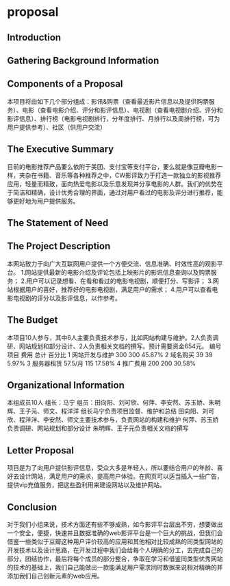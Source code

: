 # proposal

## Introduction

## Gathering Background Information

## Components of a Proposal
本项目将由如下几个部分组成：影讯&购票（查看最近影片信息以及提供购票服务）、电影（查看电影介绍、评分和影评信息）、电视剧（查看电视剧介绍、评分和影评信息）、排行榜（电影电视剧排行，分年度排行、月排行以及周排行榜，可为用户提供参考）、社区（供用户交流）

## The Executive Summary
目前的电影推荐产品要么依附于美团、支付宝等支付平台，要么就是像豆瓣电影一样，夹杂在书籍、音乐等各种推荐之中，CW影评致力于打造一款独立的影视推荐应用，轻量而精致，面向热爱电影以及乐意发现并分享电影的人群。我们的优势在于简洁和精确，设计优秀合理的界面，通过对用户看过的电影及评分进行推荐，能够更好地为用户提供服务。

## The Statement of Need

## The Project Description
本网站致力于向广大互联网用户提供一个方便交流、信息准确、时效性高的观影平台。
1.网站提供最新的电影介绍及评论包括上映影片的影讯信息查询以及购票服务；
2.用户可以记录想看、在看和看过的电影电视剧，顺便打分、写影评；
3.网站根据用户的喜好，推荐好的电影电视剧，满足用户的需求；
4.用户可以查看电影电视剧的评分以及影评信息，以作参考。

## The Budget
本项目10人参与，其中6人主要负责技术参与，比如网站构建与维护。2人负责调研、网站规划和部分设计、2人负责相关文档的撰写。预计需要资金654元。
编号	         项目	        费用	       总计	       百分比
1	         网站开发与维护	  300	        300	       45.87%
2	           域名购买	       39	         39	        5.97%
3	          服务器租赁	     57.5/月	     115	      17.58%
4	           推广费用	      200	        200	        30.58%

## Organizational Information
本组成员10人
组长：马宁
组员：田向阳、刘可欣、何萍、李安然、苏玉娇、朱明辉、王子元、师文、程洋洋
组长马宁负责项目监督、维护和总结
田向阳、刘可欣、程洋洋、李安然、师文主要技术参与，负责网站的构建和维护
何萍、苏玉娇负责调研、网站规划和部分设计
朱明辉、王子元负责相关文档的撰写

## Letter Proposal
项目是为了向用户提供影评信息，受众大多是年轻人，所以要结合用户的年龄、喜好去设计网站，满足用户的需求，提高用户体验。在网页可以适当插入一些广告，提供vip充值服务，把这些盈利用来建设网站以及维护网站。
## Conclusion
对于我们小组来说，技术方面还有些不够成熟，如今影评平台层出不穷，想要做出一个安全，便捷，快速并且数据准确的web影评平台是一个巨大的挑战，但我们会借鉴一些类似于豆瓣这种用户评价较高的应用和其他相对比较成熟的同类型网站的开发技术以及设计思路，在开发过程中我们会给每个人明确的分工，去完成自己的部分，团结协作，最后将每个成员的部分整合，争取在学习和借鉴同类型优秀网站的技术的基础上，我们自己能做出一款能满足用户需求同时数据来说相对精确的并添加我们自己创新元素的web应用。
